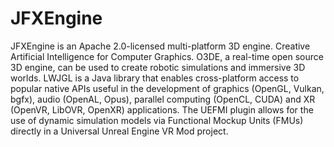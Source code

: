# JFXEngine

JFXEngine is an Apache 2.0-licensed multi-platform 3D engine. Creative Artificial Intelligence for Computer Graphics. O3DE, a real-time open source 3D engine, can be used to create robotic simulations and immersive 3D worlds. LWJGL is a Java library that enables cross-platform access to popular native APIs useful in the development of graphics (OpenGL, Vulkan, bgfx), audio (OpenAL, Opus), parallel computing (OpenCL, CUDA) and XR (OpenVR, LibOVR, OpenXR) applications. The UEFMI plugin allows for the use of dynamic simulation models via Functional Mockup Units (FMUs) directly in a Universal Unreal Engine VR Mod project.